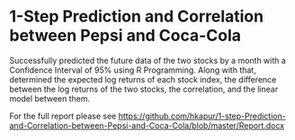 # 1-Step Prediction and Correlation between Pepsi and Coca-Cola

Successfully predicted the future data of the two stocks by a month with a Confidence Interval of 95% using R Programming. Along with that, determined the expected log returns of each stock index, the difference between the log returns of the two stocks, the correlation, and the linear model between them.

For the full report please see https://github.com/hkapur/1-step-Prediction-and-Correlation-between-Pepsi-and-Coca-Cola/blob/master/Report.docx

